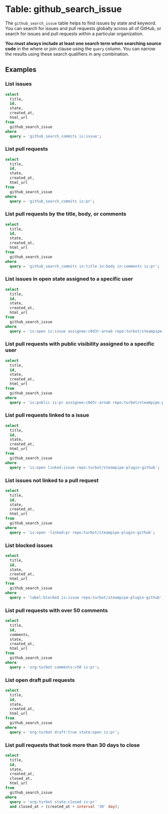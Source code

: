 # Table: github_search_issue

The `github_search_issue` table helps to find issues by state and keyword. You can search for issues and pull requests globally across all of GitHub, or search for issues and pull requests within a particular organization.

 **You must always include at least one search term when searching source code** in the where or join clause using the `query` column. You can narrow the results using these search qualifiers in any combination.

## Examples

### List issues

```sql
select
  title,
  id,
  state,
  created_at,
  html_url
from
  github_search_issue
where
  query = 'github_search_commits is:issue';
```

### List pull requests

```sql
select
  title,
  id,
  state,
  created_at,
  html_url
from
  github_search_issue
where
  query = 'github_search_commits is:pr';
```

### List pull requests by the title, body, or comments

```sql
select
  title,
  id,
  state,
  created_at,
  html_url
from
  github_search_issue
where
  query = 'github_search_commits in:title in:body in:comments is:pr';
```

### List issues in open state assigned to a specific user

```sql
select
  title,
  id,
  state,
  created_at,
  html_url
from
  github_search_issue
where
  query = 'is:open is:issue assignee:c0d3r-arnab repo:turbot/steampipe-plugin-github';
```

### List pull requests with public visibility assigned to a specific user

```sql
select
  title,
  id,
  state,
  created_at,
  html_url
from
  github_search_issue
where
  query = 'is:public is:pr assignee:c0d3r-arnab repo:turbot/steampipe-plugin-github';
```

### List pull requests linked to a issue

```sql
select
  title,
  id,
  state,
  created_at,
  html_url
from
  github_search_issue
where
  query = 'is:open linked:issue repo:turbot/steampipe-plugin-github';
```

### List issues not linked to a pull request

```sql
select
  title,
  id,
  state,
  created_at,
  html_url
from
  github_search_issue
where
  query = 'is:open -linked:pr repo:turbot/steampipe-plugin-github';
```

### List blocked issues

```sql
select
  title,
  id,
  state,
  created_at,
  html_url
from
  github_search_issue
where
  query = 'label:blocked is:issue repo:turbot/steampipe-plugin-github';
```

### List pull requests with over 50 comments

```sql
select
  title,
  id,
  comments,
  state,
  created_at,
  html_url
from
  github_search_issue
where
  query = 'org:turbot comments:>50 is:pr';
```

### List open draft pull requests

```sql
select
  title,
  id,
  state,
  created_at,
  html_url
from
  github_search_issue
where
  query = 'org:turbot draft:true state:open is:pr';
```

### List pull requests that took more than 30 days to close

```sql
select
  title,
  id,
  state,
  created_at,
  closed_at,
  html_url
from
  github_search_issue
where
  query = 'org:turbot state:closed is:pr'
  and closed_at > (created_at + interval '30' day);
```
